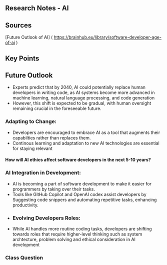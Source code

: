 ## Research Notes - AI
## Sources
[Future Outlook of AI] ( https://brainhub.eu/library/software-developer-age-of-ai )

## Key Points

## Future Outlook
- Experts predict that by 2040, AI could potentially replace human developers in writing code, as AI systems become more advanced in machine learning, natural language processing, and code generation
- However, this shift is expected to be gradual, with human oversight remaining crucial in the foreseeable future.
### Adapting to Change:
- Developers are encouraged to embrace AI as a tool that augments their capabilties rather than replaces them.
- Continous learning and adaptation to new AI technologies are essential for staying relevant
#### How will AI ethics affect software developers in the next 5-10 years?
### AI Integration in Development:
- AI is becoming a part of software development to make it easier for programmers by taking over their tasks.
- Tools like GitHub Copilot and OpenAI codex assist developers by Suggesting code snippers and automating repetitive tasks, enhancing productivity.
- ### Evolving Developers Roles:
- While AI handles more routine coding tasks, developers are shifting towards roles that require higher-level thinking such as system archtecture, problem solving and ethical consideration in AI development


### Class Question



